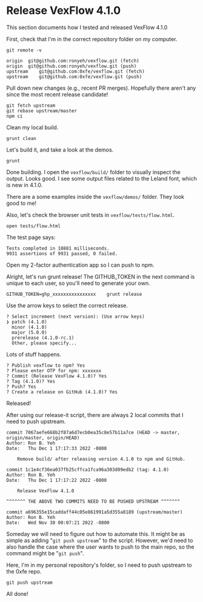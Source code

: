 

# Release VexFlow 4.1.0
This section documents how I tested and released VexFlow 4.1.0 

First, check that I'm in the correct repository folder on my computer.

```
git remote -v
```
```
origin	git@github.com:ronyeh/vexflow.git (fetch)
origin	git@github.com:ronyeh/vexflow.git (push)
upstream	git@github.com:0xfe/vexflow.git (fetch)
upstream	git@github.com:0xfe/vexflow.git (push)
```

Pull down new changes (e.g., recent PR merges). Hopefully there aren't any since the most recent release candidate!

```
git fetch upstream
git rebase upstream/master
npm ci
```

Clean my local build.

```
grunt clean
```

Let's build it, and take a look at the demos.

```
grunt
```

Done building. I open the `vexflow/build/` folder to visually inspect the output. Looks good. I see some output files related to the Leland font, which is new in 4.1.0.

There are a some examples inside the `vexflow/demos/` folder. They look good to me!

Also, let's check the browser unit tests in `vexflow/tests/flow.html`.

```
open tests/flow.html
```

The test page says:

```
Tests completed in 18881 milliseconds.
9931 assertions of 9931 passed, 0 failed.
```

Open my 2-factor authentication app so I can push to npm.

Alright, let's run grunt release! The GITHUB_TOKEN in the next command is unique to each user, so you'll need to generate your own.

```
GITHUB_TOKEN=ghp_xxxxxxxxxxxxxxxx    grunt release
```

Use the arrow keys to select the correct release.

```
? Select increment (next version): (Use arrow keys)
❯ patch (4.1.0)
  minor (4.1.0)
  major (5.0.0)
  prerelease (4.1.0-rc.1)
  Other, please specify...
```

Lots of stuff happens.

```
? Publish vexflow to npm? Yes
? Please enter OTP for npm: xxxxxxx
? Commit (Release VexFlow 4.1.0)? Yes
? Tag (4.1.0)? Yes
? Push? Yes
? Create a release on GitHub (4.1.0)? Yes
```

Released!

After using our release-it script, there are always 2 local commits that I need to push upstream.

```
commit 7067aefe668b2f87a6d7ecb0ea35c8e57b11a7ce (HEAD -> master, origin/master, origin/HEAD)
Author: Ron B. Yeh
Date:   Thu Dec 1 17:17:33 2022 -0800

    Remove build/ after releasing version 4.1.0 to npm and GitHub.

commit 1c1e4cf36ea037fb25cffca1fca96a303d09edb2 (tag: 4.1.0)
Author: Ron B. Yeh
Date:   Thu Dec 1 17:17:22 2022 -0800

    Release VexFlow 4.1.0

^^^^^^^ THE ABOVE TWO COMMITS NEED TO BE PUSHED UPSTREAM ^^^^^^^

commit a696355e15caddaff44c05e861991a5d355a8189 (upstream/master)
Author: Ron B. Yeh
Date:   Wed Nov 30 00:07:21 2022 -0800

```

Someday we will need to figure out how to automate this. It might be as simple as adding "`git push upstream`" to the script. However, we'd need to also handle the case where the user wants to push to the main repo, so the command might be "`git push`".

Here, I'm in my personal repository's folder, so I need to push upstream to the 0xfe repo.

```
git push upstream
```

All done!